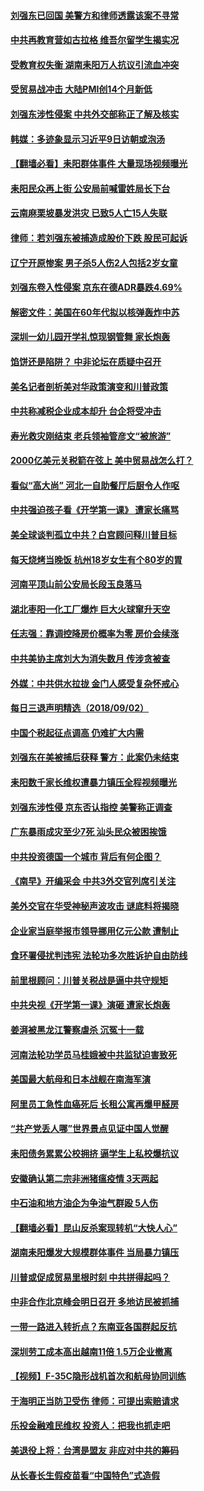 #### [刘强东已回国 美警方和律师透露该案不寻常](../pages/nsc413/n10687414.md) 

#### [中共再教育营如古拉格 维吾尔留学生揭实况](../pages/nsc413/n10684838.md) 

#### [受教育权失衡 湖南耒阳万人抗议引流血冲突](../pages/nsc413/n10687323.md) 

#### [受贸易战冲击 大陆PMI创14个月新低](../pages/nsc413/n10687090.md) 

#### [刘强东涉性侵案 中共外交部称正了解及核实](../pages/nsc413/n10687375.md) 

#### [韩媒：多迹象显示习近平9日访朝或泡汤](../pages/nsc413/n10687304.md) 

#### [【翻墙必看】耒阳群体事件 大量现场视频曝光](../pages/nsc413/n10685523.md) 

#### [耒阳民众再上街 公安局前喊雷姓局长下台](../pages/nsc413/n10686319.md) 

#### [云南麻栗坡暴发洪灾 已致5人亡15人失联](../pages/nsc413/n10686362.md) 

#### [律师：若刘强东被捕造成股价下跌 股民可起诉](../pages/nsc413/n10686179.md) 

#### [辽宁开原惨案 男子杀5人伤2人包括2岁女童](../pages/nsc413/n10686821.md) 

#### [刘强东卷入性侵案 京东在德ADR暴跌4.69%](../pages/nsc413/n10686891.md) 

#### [解密文件：美国在60年代拟以核弹轰炸中苏](../pages/nsc413/n10686843.md) 

#### [深圳一幼儿园开学礼惊现钢管舞 家长炮轰](../pages/nsc413/n10686847.md) 

#### [馅饼还是陷阱？ 中非论坛在质疑中召开](../pages/nsc413/n10686765.md) 

#### [美名记者剖析美对华政策演变和川普政策](../pages/nsc413/n10684215.md) 

#### [中共称减税企业成本却升 台企将受冲击](../pages/nsc413/n10686670.md) 

#### [寿光救灾刚结束 老兵领袖管彦文“被旅游”](../pages/nsc413/n10686349.md) 

#### [2000亿美元关税箭在弦上 美中贸易战怎么打？](../pages/nsc413/n10686524.md) 

#### [看似“高大尚” 河北一自助餐厅后厨令人作呕](../pages/nsc413/n10685972.md) 

#### [中共强迫孩子看《开学第一课》 遭家长痛骂](../pages/nsc413/n10686591.md) 

#### [美全球谈判孤立中共？白宫顾问释川普目标](../pages/nsc413/n10686558.md) 

#### [每天烧烤当晚饭 杭州18岁女生有个80岁的胃](../pages/nsc413/n10686344.md) 

#### [河南平顶山前公安局长段玉良落马](../pages/nsc413/n10686334.md) 

#### [湖北枣阳一化工厂爆炸 巨大火球窜升天空](../pages/nsc413/n10686309.md) 

#### [任志强：靠调控降房价概率为零 房价会续涨](../pages/nsc413/n10685509.md) 

#### [中共美协主席刘大为消失数月 传涉贪被查](../pages/nsc413/n10685813.md) 

#### [外媒：中共供水拉拢 金门人感受复杂怀戒心](../pages/nsc413/n10685758.md) 

#### [每日三退声明精选（2018/09/02）](../pages/nsc413/n10685735.md) 

#### [中国个税起征点调高 仍难扩大内需](../pages/nsc413/n10685563.md) 

#### [刘强东在美被捕后获释 警方：此案仍未结束](../pages/nsc413/n10685558.md) 

#### [耒阳数千家长维权遭暴力镇压全程视频曝光](../pages/nsc413/n10685510.md) 

#### [刘强东涉性侵 京东否认指控 美警称正调查](../pages/nsc413/n10684729.md) 

#### [广东暴雨成灾至少7死 汕头民众被困挨饿](../pages/nsc413/n10685406.md) 

#### [中共投资德国一个城市 背后有何企图？](../pages/nsc413/n10685003.md) 

#### [《南早》开编采会 中共3外交官列席引关注](../pages/nsc413/n10685271.md) 

#### [美外交官在华受神秘声波攻击 谜底料将揭晓](../pages/nsc413/n10685368.md) 

#### [企业家当庭举报市领导挪用亿元公款 遭制止](../pages/nsc413/n10685324.md) 

#### [食环署侵扰判违宪 法轮功多次胜诉护自由防线](../pages/nsc413/n10685081.md) 

#### [前里根顾问：川普关税战是逼中共守规矩](../pages/nsc413/n10685266.md) 

#### [中共央视《开学第一课》演砸 遭家长炮轰](../pages/nsc413/n10685062.md) 

#### [姜湃被黑龙江警察虐杀 沉冤十一载](../pages/nsc413/n10685104.md) 

#### [河南法轮功学员马桂娥被中共监狱迫害致死](../pages/nsc413/n10684974.md) 

#### [美国最大航母和日本战舰在南海军演](../pages/nsc413/n10685158.md) 

#### [阿里员工急性血癌死后 长租公寓再爆甲醛房](../pages/nsc413/n10685128.md) 

#### [“共产党丢人哪”世界景点见证中国人觉醒](../pages/nsc413/n10679288.md) 

#### [耒阳债务累累公校拥挤 逼学生上私校爆抗议](../pages/nsc413/n10685076.md) 

#### [安徽确认第二宗非洲猪瘟疫情 3天两起](../pages/nsc413/n10685135.md) 

#### [中石油和地方油企为争油气群殴 5人伤](../pages/nsc413/n10685037.md) 

#### [【翻墙必看】昆山反杀案现转机“大快人心”](../pages/nsc413/n10684167.md) 

#### [湖南耒阳爆发大规模群体事件 当局暴力镇压](../pages/nsc413/n10684804.md) 

#### [川普或促成贸易里根时刻 中共拼得起吗？](../pages/nsc413/n10684311.md) 

#### [中非合作北京峰会明日召开 多地访民被抓捕](../pages/nsc413/n10684545.md) 

#### [一带一路进入转折点？东南亚各国群起反抗](../pages/nsc413/n10684758.md) 

#### [深圳劳工成本高出越南11倍 1.5万企业撤离](../pages/nsc413/n10684401.md) 

#### [【视频】F-35C隐形战机首次和航母协同训练](../pages/nsc413/n10674568.md) 

#### [于海明正当防卫受伤 律师：可提出索赔请求](../pages/nsc413/n10684368.md) 

#### [乐投金融难民维权 投资人：把我也抓走吧](../pages/nsc413/n10684333.md) 

#### [美退役上将：台湾是盟友 非应对中共的筹码](../pages/nsc413/n10684530.md) 

#### [从长春长生假疫苗看“中国特色”式造假](../pages/nsc413/n10684053.md) 

